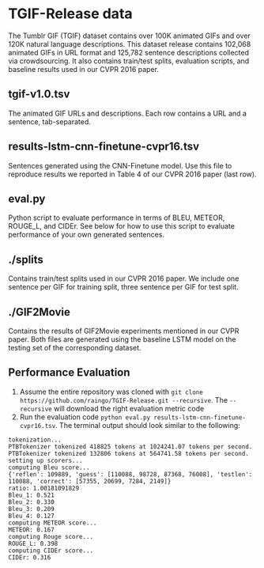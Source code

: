 # TGIF-Release data
The Tumblr GIF (TGIF) dataset contains over 100K animated GIFs and over 120K natural language descriptions. This dataset release contains 102,068 animated GIFs in URL format and 125,782 sentence descriptions collected via crowdsourcing. It also contains train/test splits, evaluation scripts, and baseline results used in our CVPR 2016 paper.

## tgif-v1.0.tsv
The animated GIF URLs and descriptions. Each row contains a URL and a sentence, tab-separated.

## results-lstm-cnn-finetune-cvpr16.tsv
Sentences generated using the CNN-Finetune model. Use this file to reproduce results we reported in Table 4 of our CVPR 2016 paper (last row).

## eval.py
Python script to evaluate performance in terms of BLEU, METEOR, ROUGE_L, and CIDEr. See below for how to use this script to evaluate performance of your own generated sentences.

## ./splits
Contains train/test splits used in our CVPR 2016 paper. We include one sentence per GIF for training split, three sentence per GIF for test split.

## ./GIF2Movie
Contains the results of GIF2Movie experiments mentioned in our CVPR paper. Both files are generated using the baseline LSTM model on the testing set of the corresponding dataset.

## Performance Evaluation
1. Assume the entire repository was cloned with `git clone https://github.com/raingo/TGIF-Release.git --recursive`. The `--recursive` will download the right evaluation metric code
2. Run the evaluation code `python eval.py results-lstm-cnn-finetune-cvpr16.tsv`. The terminal output should look similar to the following:
```
tokenization...
PTBTokenizer tokenized 418825 tokens at 1024241.07 tokens per second.
PTBTokenizer tokenized 132806 tokens at 564741.58 tokens per second.
setting up scorers...
computing Bleu score...
{'reflen': 109889, 'guess': [110088, 98728, 87368, 76008], 'testlen': 110088, 'correct': [57355, 20699, 7284, 2149]}
ratio: 1.00181091829
Bleu_1: 0.521
Bleu_2: 0.330
Bleu_3: 0.209
Bleu_4: 0.127
computing METEOR score...
METEOR: 0.167
computing Rouge score...
ROUGE_L: 0.398
computing CIDEr score...
CIDEr: 0.316
```
